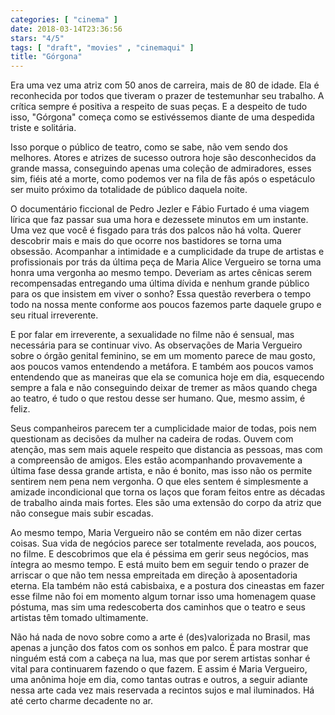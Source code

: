 ```yaml
---
categories: [ "cinema" ]
date: 2018-03-14T23:36:56
stars: "4/5"
tags: [ "draft", "movies" , "cinemaqui" ]
title: "Górgona"
---
```

Era uma vez uma atriz com 50 anos de carreira, mais de 80 de idade. Ela é reconhecida por todos que tiveram o prazer de testemunhar seu trabalho. A crítica sempre é positiva a respeito de suas peças. E a despeito de tudo isso, "Górgona" começa como se estivéssemos diante de uma despedida triste e solitária.

Isso porque o público de teatro, como se sabe, não vem sendo dos melhores. Atores e atrizes de sucesso outrora hoje são desconhecidos da grande massa, conseguindo apenas uma coleção de admiradores, esses sim, fiéis até a morte, como podemos ver na fila de fãs após o espetáculo ser muito próximo da totalidade de público daquela noite.

O documentário ficcional de Pedro Jezler e Fábio Furtado é uma viagem lírica que faz passar sua uma hora e dezessete minutos em um instante. Uma vez que você é fisgado para trás dos palcos não há volta. Querer descobrir mais e mais do que ocorre nos bastidores se torna uma obsessão. Acompanhar a intimidade e a cumplicidade da trupe de artistas e profissionais por trás da última peça de Maria Alice Vergueiro se torna uma honra uma vergonha ao mesmo tempo. Deveriam as artes cênicas serem recompensadas entregando uma última dívida e nenhum grande público para os que insistem em viver o sonho? Essa questão reverbera o tempo todo na nossa mente conforme aos poucos fazemos parte daquele grupo e seu ritual irreverente.

E por falar em irreverente, a sexualidade no filme não é sensual, mas necessária para se continuar vivo. As observações de Maria Vergueiro sobre o órgão genital feminino, se em um momento parece de mau gosto, aos poucos vamos entendendo a metáfora. E também aos poucos vamos entendendo que as maneiras que ela se comunica hoje em dia, esquecendo sempre a fala e não conseguindo deixar de tremer as mãos quando chega ao teatro, é tudo o que restou desse ser humano. Que, mesmo assim, é feliz.

Seus companheiros parecem ter a cumplicidade maior de todas, pois nem questionam as decisões da mulher na cadeira de rodas. Ouvem com atenção, mas sem mais aquele respeito que distancia as pessoas, mas com a compreensão de amigos. Eles estão acompanhando provavemente a última fase dessa grande artista, e não é bonito, mas isso não os permite sentirem nem pena nem vergonha. O que eles sentem é simplesmente a amizade incondicional que torna os laços que foram feitos entre as décadas de trabalho ainda mais fortes. Eles são uma extensão do corpo da atriz que não consegue mais subir escadas.

Ao mesmo tempo, Maria Vergueiro não se contém em não dizer certas coisas. Sua vida de negócios parece ser totalmente revelada, aos poucos, no filme. E descobrimos que ela é péssima em gerir seus negócios, mas íntegra ao mesmo tempo. E está muito bem em seguir tendo o prazer de arriscar o que não tem nessa empreitada em direção à aposentadoria eterna. Ela também não está cabisbaixa, e a postura dos cineastas em fazer esse filme não foi em momento algum tornar isso uma homenagem quase póstuma, mas sim uma redescoberta dos caminhos que o teatro e seus artistas têm tomado ultimamente.

Não há nada de novo sobre como a arte é (des)valorizada no Brasil, mas apenas a junção dos fatos com os sonhos em palco. É para mostrar que ninguém está com a cabeça na lua, mas que por serem artistas sonhar é vital para continuarem fazendo o que fazem. E assim é Maria Vergueiro, uma anônima hoje em dia, como tantas outras e outros, a seguir adiante nessa arte cada vez mais reservada a recintos sujos e mal iluminados. Há até certo charme decadente no ar.
